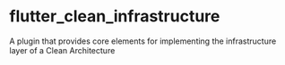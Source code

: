 # flutter_clean_infrastructure

A plugin that provides core elements for implementing the infrastructure layer of a Clean Architecture
